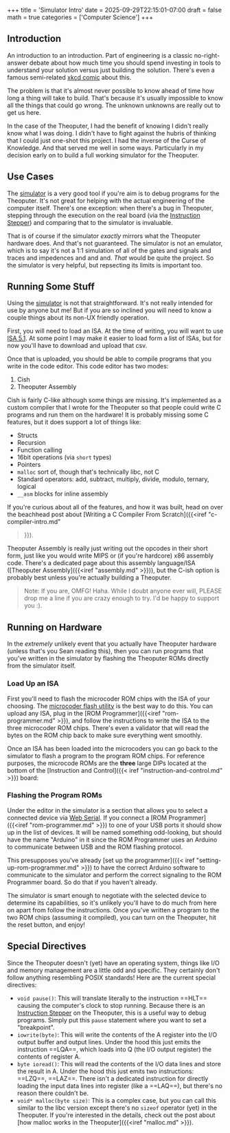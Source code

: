 +++
title = 'Simulator Intro'
date = 2025-09-29T22:15:01-07:00
draft = false
math = true
categories = ['Computer Science']
+++

## Introduction

An introduction to an introduction. Part of engineering is a classic
no-right-answer debate about how much time you should spend investing
in tools to understand your solution versus just building the
solution. There's even a famous semi-related
[xkcd comic](https://xkcd.com/1205/) about this.

The problem is that it's almost never possible to know ahead of time
how long a thing will take to build. That's because it's usually
impossible to know all the things that could go wrong. The unknown
unknowns are really out to get us here.

In the case of the Theoputer, I had the benefit of knowing I didn't
really know what I was doing. I didn't have to fight against the
hubris of thinking that I could just one-shot this project. I had the
inverse of the Curse of Knowledge. And that served me well in some
ways. Particularly in my decision early on to build a full working
simulator for the Theoputer.

## Use Cases

The [simulator](/simulator) is a very good tool if you're aim is to
debug programs for the Theoputer. It's not great for helping with the
actual engineering of the computer itself. There's one exception: when
there's a bug in Theoputer, stepping through the execution on the real
board (via the
[Instruction Stepper](/posts/clock-extras#instruction-stepper)) and
comparing that to the simulator is invaluable.

That is of course if the simulator *exactly* mirrors what the
Theoputer hardware does. And that's not guaranteed. The simulator is
not an emulator, which is to say it's not a 1:1 simulation of all of
the gates and signals and traces and impedences and and and. *That*
would be quite the project. So the simulator is very helpful, but
repsecting its limits is important too.

## Running Some Stuff

Using the [simulator](/simulator) is not that straightforward. It's
not really intended for use by anyone but me! But if you are so
inclined you will need to know a couple things about its non-UX
friendly operation.

First, you will need to load an ISA. At the time of writing, you will
want to use [ISA 5.1](/isa/ISA-V5.1.csv). At some point I may make it
easier to load form a list of ISAs, but for now you'll have to
download and upload that csv.

Once that is uploaded, you should be able to compile programs that you
write in the code editor. This code editor has two modes:

1. Cish
1. Theoputer Assembly

Cish is fairly C-like although some things are missing. It's
implemented as a custom compiler that I wrote for the Theoputer so
that people could write C programs and run them on the hardware! It is
probably missing some C features, but it does support a lot of things
like:

- Structs
- Recursion
- Function calling
- 16bit operations (via `short` types)
- Pointers
- `malloc` sort of, though that's technically libc, not C
- Standard operators: add, subtract, multiply, divide, modulo, ternary, logical
- `__asm` blocks for inline assembly

If you're curious about all of the features, and how it was built,
head on over the beachhead post about
[Writing a C Compiler From Scratch]({{<iref "c-compiler-intro.md"
>}}).

Theoputer Assembly is really just writing out the opcodes in their
short form, just like you would write MIPS or (if you're hardcore) x86
assembly code. There's a dedicated page about this assembly
language/ISA ([Theoputer Assembly]({{<iref "assembly.md" >}})), but
the C-ish option is probably best unless you're actually building a
Theoputer.

> Note: If you are, OMFG! Haha. While I doubt anyone ever will, PLEASE
  drop me a line if you are crazy enough to try. I'd be happy to
  support you :).

## Running on Hardware

In the *extremely* unlikely event that you actually have Theoputer
hardware (unless that's you Sean reading this), then you can run
programs that you've written in the simulator by flashing the
Theoputer ROMs directly from the simulator itself.

### Load Up an ISA

First you'll need to flash the microcoder ROM chips with the ISA of
your choosing. The [microcoder flash utility](/simulator/programmer)
is the best way to do this. You can upload any ISA, plug in the
[ROM Programmer]({{<iref "rom-programmer.md" >}}), and follow the
instructions to write the ISA to the three microcoder ROM
chips. There's even a validator that will read the bytes on the ROM
chip back to make sure everything went smoothly.

Once an ISA has been loaded into the microcoders you can go back to
the simulator to flash a program to the program ROM chips. For
reference purposes, the microcode ROMs are the **three** large DIPs
located at the bottom of the [Instruction and Control]({{< iref
"instruction-and-control.md" >}}) board:

<kicanvas-embed
    src="/pcb/Instruction and Control V8.20250912.kicad_pcb"
    layers="Edge.Cuts, F.Fab, F.SilkS, Holes"
    controls="basic+"></kicanvas-embed>

### Flashing the Program ROMs

Under the editor in the simulator is a section that allows you to
select a connected device via
[Web Serial](https://developer.mozilla.org/en-US/docs/Web/API/Web_Serial_API). If
you connect a [ROM Programmer]({{<iref "rom-programmer.md" >}}) to one
of your USB ports it should show up in the list of devices. It will be
named something odd-looking, but should have the name "Arduino" in it
since the ROM Programmer uses an Arduino to communicate between USB
and the ROM flashing protocol.

This presupposes you've already [set up the programmer]({{< iref
"setting-up-rom-programmer.md" >}}) to have the correct Arduino
software to communicate to the simulator and perform the correct
signaling to the ROM Programmer board. So do that if you haven't
already.

The simulator is smart enough to negotiate with the selected device to
determine its capabilities, so it's unlikely you'll have to do much
from here on apart from follow the instructions. Once you've written a
program to the two ROM chips (assuming it compiled), you can turn on
the Theoputer, hit the reset button, and enjoy!

## Special Directives

Since the Theoputer doesn't (yet) have an operating system, things
like I/O and memory management are a little odd and specific. They
certainly don't follow anything resembling POSIX standards! Here are
the current special directives:

- `void pause()`: This will translate literally to the instruction
  ==HLT== causing the computer's clock to stop running. Because there
  is an [Instruction Stepper](/posts/clock-extras#instruction-stepper)
  on the Theoputer, this is a useful way to debug programs. Simply put
  this `pause` statement where you want to set a "breakpoint".
- `iowrite(byte)`: This will write the contents of the A register into
  the I/O output buffer and output lines. Under the hood this just
  emits the instruction ==LQA==, which loads into Q (the I/O output
  register) the contents of register A.
- `byte ioread()`: This will read the contents of the I/O data lines
  and store the result in A. Under the hood this just emits two
  instructions: ==LZQ==, ==LAZ==. There isn't a dedicated instruction
  for directly loading the input data lines into register (like a
  ==LAQ==), but there's no reason there couldn't be.
- `void* malloc(byte size)`: This is a complex case, but you can call
  this similar to the libc version except there's no `sizeof` operator
  (yet) in the Theoputer. If you're interested in the details, check
  out the post about [how malloc works in the Theoputer]({{<iref
  "malloc.md" >}}).
